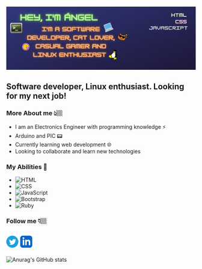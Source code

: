 ![banner](/img/banner.png)

Software developer, Linux enthusiast. Looking for my next job!
---
### More About me 👆🏼
- I am an Electronics Engineer with programming knowledge ⚡
- Arduino and PIC 📟
- Currently learning web development 🌐
- Looking to collaborate and learn new technologies

### My Abilities 🔧
- ![HTML](https://img.shields.io/badge/-HTML-blue)
- ![CSS](https://img.shields.io/badge/-CSS-green)
- ![JavaScript](https://img.shields.io/badge/-JavaScript-yellow)
- ![Bootstrap](https://img.shields.io/badge/-Bootstrap-purple)
- ![Ruby](https://img.shields.io/badge/-Ruby-red)

### Follow me 👇🏼
[![twitter](/img/twitter.png)](https://twitter.com/adiaz9311)
[![linkedin](/img/linkedin.png)](https://www.linkedin.com/in/ad9311/)
---
![Anurag's GitHub stats](https://github-readme-stats.vercel.app/api?username=ad9311&show_icons=true&theme=tokyonight)
